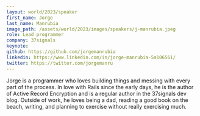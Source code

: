 ```yaml
---
layout: world/2023/speaker
first_name: Jorge
last_name: Manrubia
image_path: /assets/world/2023/images/speakers/j-manrubia.jpeg
role: Lead programmer
company: 37signals
keynote:
github: https://github.com/jorgemanrubia
linkedin: https://www.linkedin.com/in/jorge-manrubia-5a106561/
twitter: https://twitter.com/jorgemanru
---
```


Jorge is a programmer who loves building things and messing with every part of the process. In love with Rails since the early days, he is the author of Active Record Encryption and is a regular author in the 37signals dev blog. Outside of work, he loves being a dad, reading a good book on the beach, writing, and planning to exercise without really exercising much.
